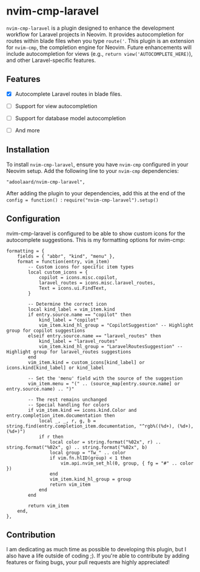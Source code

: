 # nvim-cmp-laravel

`nvim-cmp-laravel` is a plugin designed to enhance the development workflow for Laravel projects in Neovim. It provides autocompletion for routes within blade files when you type `route('`. This plugin is an extension for `nvim-cmp`, the completion engine for Neovim. Future enhancements will include autocompletion for views (e.g., `return view('AUTOCOMPLETE_HERE)`), and other Laravel-specific features.

## Features

-[x] Autocomplete Laravel routes in blade files.

-[ ] Support for view autocompletion

-[ ] Support for database model autocompletion

-[ ] And more

## Installation

To install `nvim-cmp-laravel`, ensure you have `nvim-cmp` configured in your Neovim setup. Add the following line to your `nvim-cmp` dependencies:

```
"adoolaard/nvim-cmp-laravel",
```
After adding the plugin to your dependencies, add this at the end of the `config = function() `:
``` require("nvim-cmp-laravel").setup() ```

## Configuration
nvim-cmp-laravel is configured to be able to show custom icons for the autocomplete suggestions. This is my formatting options for nvim-cmp:
```
formatting = {
    fields = { "abbr", "kind", "menu" },
    format = function(entry, vim_item)
        -- Custom icons for specific item types
        local custom_icons = {
            copilot = icons.misc.copilot,
            laravel_routes = icons.misc.laravel_routes,
            Text = icons.ui.FindText,
        }

        -- Determine the correct icon
        local kind_label = vim_item.kind
        if entry.source.name == "copilot" then
            kind_label = "copilot"
            vim_item.kind_hl_group = "CopilotSuggestion" -- Highlight group for copilot suggestions
        elseif entry.source.name == "laravel_routes" then
            kind_label = "laravel_routes"
            vim_item.kind_hl_group = "LaravelRoutesSuggestion" -- Highlight group for laravel_routes suggestions
        end
        vim_item.kind = custom_icons[kind_label] or icons.kind[kind_label] or kind_label

        -- Set the 'menu' field with the source of the suggestion
        vim_item.menu = "(" .. (source_map[entry.source.name] or entry.source.name) .. ")"

        -- The rest remains unchanged
        -- Special handling for colors
        if vim_item.kind == icons.kind.Color and entry.completion_item.documentation then
            local _, _, r, g, b = string.find(entry.completion_item.documentation, "^rgb%((%d+), (%d+), (%d+)")
            if r then
                local color = string.format("%02x", r) .. string.format("%02x", g) .. string.format("%02x", b)
                local group = "Tw_" .. color
                if vim.fn.hlID(group) < 1 then
                    vim.api.nvim_set_hl(0, group, { fg = "#" .. color })
                end
                vim_item.kind_hl_group = group
                return vim_item
            end
        end

        return vim_item
    end,
},
```

## Contribution
I am dedicating as much time as possible to developing this plugin, but I also have a life outside of coding ;). If you're able to contribute by adding features or fixing bugs, your pull requests are highly appreciated!
